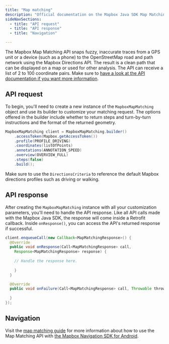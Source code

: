 ```yaml
---
title: "Map matching"
description: "Official documentation on the Mapbox Java SDK Map Matching API"
sideNavSections:
  - title: "API request"
  - title: "API response"
  - title: "Navigation"

---
```


The Mapbox Map Matching API snaps fuzzy, inaccurate traces from a GPS unit or a device (such as a phone) to the OpenStreetMap road and path network using the Mapbox Directions API. The result is a clean path that can be displayed on a map or used for other analysis. The API can receive a list of 2 to 100 coordinate pairs. Make sure to [have a look at the API documentation if you want more information](https://www.mapbox.com/api-documentation/#map-matching).


## API request

To begin, you'll need to create a new instance of the `MapboxMapMatching` object and use its builder to customize your matching request. The options offered in the builder include whether to return steps and turn-by-turn instructions and the format of the returned geometry.

```java
MapboxMapMatching client = MapboxMapMatching.builder()
    .accessToken(Mapbox.getAccessToken())
    .profile(PROFILE_DRIVING)
    .coordinates(listOfPoints)
    .annotations(ANNOTATION_SPEED)
    .overview(OVERVIEW_FULL)
    .steps(false)
    .build();
```

Make sure to use the `DirectionsCriteria` to reference the default Mapbox directions profiles such as driving or walking.

## API response

After creating the `MapboxMapMatching` instance with all your customization parameters, you'll need to handle the API response. Like all API calls made with the Mapbox Java SDK, the response will come inside a Retrofit callback. Inside `onResponse()`, you can access the API's returned response if successful.

```java
client.enqueueCall(new Callback<MapMatchingResponse>() {
  @Override
  public void onResponse(Call<MapMatchingResponse> call,
    Response<MapMatchingResponse> response) {
    
    // Handle the response here.
    
    }
  }

  @Override
  public void onFailure(Call<MapMatchingResponse> call, Throwable throwable) {
    
  }
});
```

##  Navigation

Visit the [map matching guide](https://www.mapbox.com/android-docs/navigation/overview/map-matching/) for more information about how to use the Map Matching API with [the Mapbox Navigation SDK for Android](https://www.mapbox.com/android-docs/navigation/overview/).
